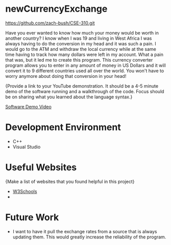 # newCurrencyExchange
https://github.com/zach-bush/CSE-310.git


Have you ever wanted to know how much your money would be worth in another country? I know when I was 19 and living in West Africa I was always having
to do the conversion in my head and it was such a pain. I would go to the ATM and withdraw the local currency while at the same time having to track
how many dollars were left in my account. What a pain that was, but it led me to create this program. This currency converter program allows you to enter in
any amount of money in US Dollars and it will convert it to 9 different countries used all over the world. You won't have to worry anymore about doing
that conversion in your head!



{Provide a link to your YouTube demonstration. It should be a 4-5 minute demo of the software running and a walkthrough of the code. Focus should be on sharing what you learned about the language syntax.}

[Software Demo Video](http://youtube.link.goes.here)

# Development Environment

- C++
- Visual Studio

# Useful Websites

{Make a list of websites that you found helpful in this project}

- [W3Schools](https://www.w3schools.com/cs/cs_classes.php)
- 

# Future Work


- I want to have it pull the exchange rates from a source that is always updating them. This would greatly increase the reliability of the program.
